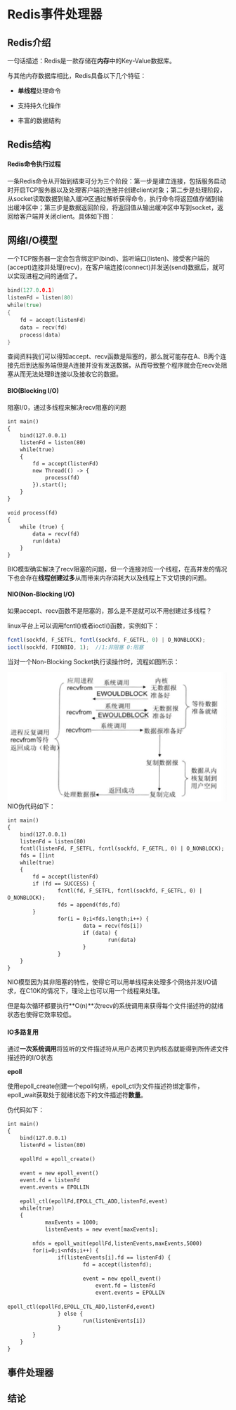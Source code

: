 # Redis事件处理器

## Redis介绍

一句话描述：Redis是一款存储在**内存**中的Key-Value数据库。

与其他内存数据库相比，Redis具备以下几个特征：

* **单线程**处理命令

* 支持持久化操作

* 丰富的数据结构

## Redis结构

#### Redis命令执行过程

一条Redis命令从开始到结束可分为三个阶段：第一步是建立连接，包括服务启动时开启TCP服务器以及处理客户端的连接并创建client对象；第二步是处理阶段，从socket读取数据到输入缓冲区通过解析获得命令，执行命令将返回值存储到输出缓冲区中；第三步是数据返回阶段，将返回值从输出缓冲区中写到socket，返回给客户端并关闭client。具体如下图：





## 网络I/O模型

一个TCP服务器一定会包含绑定IP(bind)、监听端口(listen)、接受客户端的(accept)连接并处理(recv)，在客户端连接(connect)并发送(send)数据后，就可以实现进程之间的通信了。

```go
bind(127.0.0.1)
listenFd = listen(80)
while(true)
{
  	fd = accept(listenFd)
  	data = recv(fd)
  	process(data)
}
```

查阅资料我们可以得知accept、recv函数是阻塞的，那么就可能存在A、B两个连接先后到达服务端但是A连接并没有发送数据，从而导致整个程序就会在recv处阻塞从而无法处理B连接以及接收它的数据。

#### BIO(Blocking I/O)

阻塞I/0，通过多线程来解决recv阻塞的问题

    int main() 
    {
        bind(127.0.0.1)
        listenFd = listen(80)
        while(true)
        {
            fd = accept(listenFd)
            new Thread(() -> {
                process(fd)
            }).start();
        }
    }
    
    void process(fd) 
    {
        while (true) {
            data = recv(fd)
            run(data)
        }
    }

BIO模型确实解决了recv阻塞的问题，但一个连接对应一个线程，在高并发的情况下也会存在**线程创建过多**从而带来内存消耗大以及线程上下文切换的问题。

#### NIO(Non-Blocking I/O)

如果accept、recv函数不是阻塞的，那么是不是就可以不用创建过多线程？

linux平台上可以调用fcntl()或者ioctl()函数，实例如下：

```javascript
fcntl(sockfd, F_SETFL, fcntl(sockfd, F_GETFL, 0) | O_NONBLOCK);  
ioctl(sockfd, FIONBIO, 1);  //1:非阻塞 0:阻塞 
```

当对一个Non-Blocking Socket执行读操作时，流程如图所示：

<img src="../img/non-blocking.jpg" width=500 align=left>

NIO伪代码如下：

```
int main() 
{
    bind(127.0.0.1)
    listenFd = listen(80)
    fcntl(listenFd, F_SETFL, fcntl(sockfd, F_GETFL, 0) | O_NONBLOCK);  
    fds = []int
    while(true)
    {
        fd = accept(listenFd)
        if (fd == SUCCESS) {
        		fcntl(fd, F_SETFL, fcntl(sockfd, F_GETFL, 0) | O_NONBLOCK); 
        		fds = append(fds,fd)
        }
				for(i = 0;i<fds.length;i++) {
						data = recv(fds[i])
						if (data) {
								run(data)
						}
				}
    }
}
```

NIO模型因为其非阻塞的特性，使得它可以用单线程来处理多个网络并发I/O请求，在C10K的情况下，理论上也可以用一个线程来处理。

但是每次循环都要执行**O(n)**次recv的系统调用来获得每个文件描述符的就绪状态也使得它效率较低。



#### IO多路复用

通过**一次系统调用**将监听的文件描述符从用户态拷贝到内核态就能得到所传递文件描述符的I/O状态

**epoll**

使用epoll_create创建一个epoll句柄，epoll_ctl为文件描述符绑定事件，epoll_wait获取处于就绪状态下的文件描述符**数量**。

伪代码如下：

```
int main() 
{
    bind(127.0.0.1)
    listenFd = listen(80)
    
    epollFd = epoll_create()
    
    event = new epoll_event()
    event.fd = listenFd
    event.events = EPOLLIN
    
    epoll_ctl(epollFd,EPOLL_CTL_ADD,listenFd,event)
    while(true)
    {
    		maxEvents = 1000;
    		listenEvents = new event[maxEvents];
    		
        nfds = epoll_wait(epollFd,listenEvents,maxEvents,5000)
        for(i=0;i<nfds;i++) {
        		if(listenEvents[i].fd == listenFd) {
        				fd = accept(listenfd);
        				
        				event = new epoll_event()
    						event.fd = listenFd
    						event.events = EPOLLIN
    						epoll_ctl(epollFd,EPOLL_CTL_ADD,listenFd,event)
        		} else {
        				run(listenEvents[i])
        		}
        }
    }
}
```



## 事件处理器

## 结论





